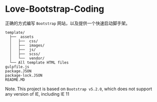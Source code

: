 # Love-Bootstrap-Coding

正确的方式编写 `Bootstrap` 网站，以及提供一个快速启动脚手架。

```
template/
  ├──  assets
  │   ├──  css/
  │   ├──  images/
  │   ├──  js/
  │   ├──  scss/
  │   └──  vendor/
  └── All template HTML files
gulpfile.js
package.JSON
package-lock.JSON
README.MD
```

Note. This project is based on `Bootstrap v5.2.0`, which does not support any version of IE, including IE 11